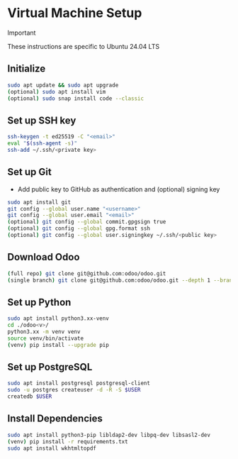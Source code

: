 # Virtual Machine Setup

> [!IMPORTANT]
> These instructions are specific to Ubuntu 24.04 LTS

## Initialize

```bash
sudo apt update && sudo apt upgrade
(optional) sudo apt install vim
(optional) sudo snap install code --classic
```

## Set up SSH key

```bash
ssh-keygen -t ed25519 -C "<email>"
eval "$(ssh-agent -s)"
ssh-add ~/.ssh/<private key>
```

## Set up Git

- Add public key to GitHub as authentication and (optional) signing key

```bash
sudo apt install git
git config --global user.name "<username>"
git config --global user.email "<email>"
(optional) git config --global commit.gpgsign true
(optional) git config --global gpg.format ssh
(optional) git config --global user.signingkey ~/.ssh/<public key>
```

## Download Odoo

```bash
(full repo) git clone git@github.com:odoo/odoo.git
(single branch) git clone git@github.com:odoo/odoo.git --depth 1 --branch <v> --single-branch ./odoo<v>/
```

## Set up Python

```bash
sudo apt install python3.xx-venv
cd ./odoo<v>/
python3.xx -m venv venv
source venv/bin/activate
(venv) pip install --upgrade pip
```

## Set up PostgreSQL

```bash
sudo apt install postgresql postgresql-client
sudo -u postgres createuser -d -R -S $USER
createdb $USER
```

## Install Dependencies

```bash
sudo apt install python3-pip libldap2-dev libpq-dev libsasl2-dev
(venv) pip install -r requirements.txt
sudo apt install wkhtmltopdf
```
